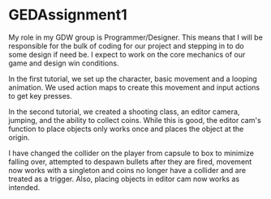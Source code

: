 # GEDAssignment1

My role in my GDW group is Programmer/Designer.  This means that I will be responsible for the bulk of coding for our project and stepping in to do some design if need
be.  I expect to work on the core mechanics of our game and design win conditions.

In the first tutorial, we set up the character, basic movement and a looping animation.  We used action maps to create this 
movement and input actions to get key presses.

In the second tutorial, we created a shooting class, an editor camera, jumping, and the ability to collect coins.  While this is good,
the editor cam's function to place objects only works once and places the object at the origin.

I have changed the collider on the player from capsule to box to minimize falling over, attempted to despawn bullets after they are fired,
movement now works with a singleton and coins no longer have a collider and are treated as a trigger.  Also, placing objects in editor cam now works as intended.
